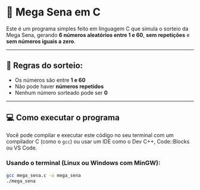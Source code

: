 # 🎲 Mega Sena em C

Este é um programa simples feito em linguagem C que simula o sorteio da Mega Sena, gerando **6 números aleatórios entre 1 e 60**, **sem repetições** e **sem números iguais a zero**.

---

## 📌 Regras do sorteio:

- Os números são entre **1 e 60**
- Não pode haver **números repetidos**
- Nenhum número sorteado pode ser **0**

---

## 💻 Como executar o programa

Você pode compilar e executar este código no seu terminal com um compilador C (como o `gcc`) ou usar um IDE como o Dev C++, Code::Blocks ou VS Code.

### Usando o terminal (Linux ou Windows com MinGW):

```bash
gcc mega_sena.c -o mega_sena
./mega_sena
